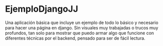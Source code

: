 # EjemploDjangoJJ
 Una aplicación básica que incluye un ejemplo de todo lo básico y necesario para hacer una página en django. Sin visuales muy trabajadas o trucos muy profundos, tan solo para mostrar que puedo armar algo que funcione con diferentes técnicas por el backend, pensado para ser de fácil lectura.

